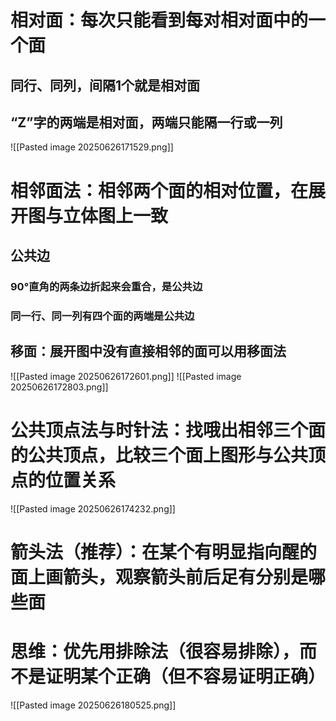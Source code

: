 # 相对面：每次只能看到每对相对面中的一个面
## 同行、同列，间隔1个就是相对面
## “Z”字的两端是相对面，两端只能隔一行或一列
![[Pasted image 20250626171529.png]]
# 相邻面法：相邻两个面的相对位置，在展开图与立体图上一致
## 公共边
### 90°直角的两条边折起来会重合，是公共边
### 同一行、同一列有四个面的两端是公共边
## 移面：展开图中没有直接相邻的面可以用移面法
![[Pasted image 20250626172601.png]]
![[Pasted image 20250626172803.png]]

# 公共顶点法与时针法：找哦出相邻三个面的公共顶点，比较三个面上图形与公共顶点的位置关系
![[Pasted image 20250626174232.png]]

# 箭头法（推荐）：在某个有明显指向醒的面上画箭头，观察箭头前后足有分别是哪些面

# 思维：优先用排除法（很容易排除），而不是证明某个正确（但不容易证明正确）

![[Pasted image 20250626180525.png]]